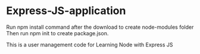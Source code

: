 # Express-JS-application

Run npm install command after the download to create node-modules folder
Then run npm init to create package.json.

This is a user management code for Learning Node with Express JS
